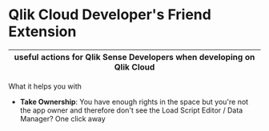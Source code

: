 # Qlik Cloud Developer's Friend Extension

| useful actions for Qlik Sense Developers when developing on Qlik Cloud |
|--|

What it helps you with

 - **Take Ownership**: You have enough rights in the space but you're not the app owner and therefore don't see the Load Script Editor / Data Manager? One click away    
